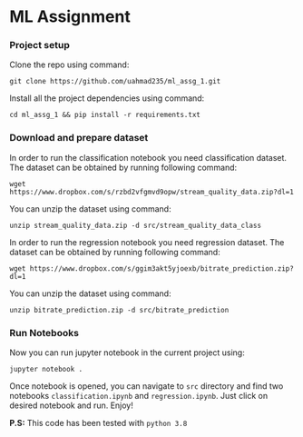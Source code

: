 # ML Assignment

### Project setup

Clone the repo using command:

`git clone https://github.com/uahmad235/ml_assg_1.git`

Install all the project dependencies using command:

`cd ml_assg_1 && pip install -r requirements.txt`

### Download and prepare dataset

In order to run the classification notebook you need classification dataset. The dataset can be obtained by running following command:

`wget https://www.dropbox.com/s/rzbd2vfgmvd9opw/stream_quality_data.zip?dl=1`

You can unzip the dataset using command:

`unzip stream_quality_data.zip -d src/stream_quality_data_class`


In order to run the regression notebook you need regression dataset. The dataset can be obtained by running following command:

`wget https://www.dropbox.com/s/ggim3akt5yjoexb/bitrate_prediction.zip?dl=1`

You can unzip the dataset using command:

`unzip bitrate_prediction.zip -d src/bitrate_prediction`

### Run Notebooks

Now you can run jupyter notebook in the current project using:

`jupyter notebook .`

Once notebook is opened, you can navigate to `src` directory and find two notebooks `classification.ipynb` and `regression.ipynb`. Just click on desired notebook and run. Enjoy! 


**P.S:** This code has been tested with `python 3.8`

